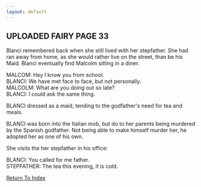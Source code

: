 ```yaml
---
layout: default
---
```

## UPLOADED FAIRY PAGE 33
Blanci remembered back when she still lived with her stepfather. She had ran away from home, as she would rather live on the street, than be his Maid. Blanci eventually find Malcolm sitting in a diner.

MALCOM: Hey I know you from school.<br />
BLANCI: We have met face to face, but not personally.<br />
MALCOLM: What are you doing out so late?<br />
BLANCI: I could ask the same thing.<br />

BLANCI dressed as a maid, tending to the godfather's need for tea and meals.

BLANCI was born into the Italian mob, but do to her parents being murdered by the Spanish godfather. Not being able to make himself murder her, he adopted her as one of his own.

She visits the her stepfather in his office:

BLANCI: You called for me father.<br />
STEPFATHER: The tea this evening, it is cold.

[Return To Index](https://lwflouisa.github.io/uploadedfairyalt/script_index.html)
